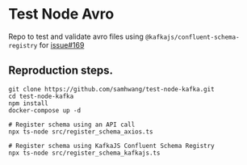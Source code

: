 # Test Node Avro

Repo to test and validate avro files using `@kafkajs/confluent-schema-registry` for [issue#169](https://github.com/kafkajs/confluent-schema-registry/issues/169)

## Reproduction steps.

```shell
git clone https://github.com/samhwang/test-node-kafka.git
cd test-node-kafka
npm install
docker-compose up -d

# Register schema using an API call
npx ts-node src/register_schema_axios.ts

# Register schema using KafkaJS Confluent Schema Registry
npx ts-node src/register_schema_kafkajs.ts
```
